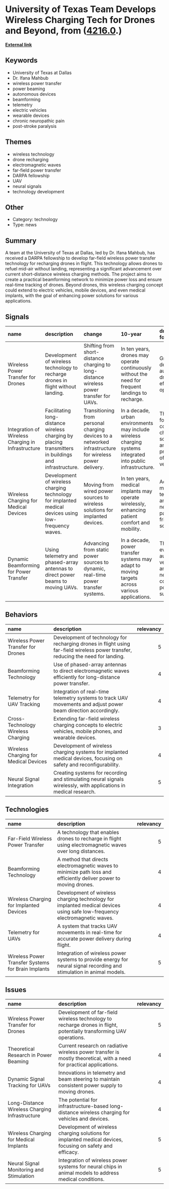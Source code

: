 # __University of Texas Team Develops Wireless Charging Tech for Drones and Beyond__, from ([4216.0](https://kghosh.substack.com/p/4216.0).)

__[External link](https://interestingengineering.com/innovation/wireless-charge-flying-drones)__



## Keywords

* University of Texas at Dallas
* Dr. Ifana Mahbub
* wireless power transfer
* power beaming
* autonomous devices
* beamforming
* telemetry
* electric vehicles
* wearable devices
* chronic neuropathic pain
* post-stroke paralysis

## Themes

* wireless technology
* drone recharging
* electromagnetic waves
* far-field power transfer
* DARPA fellowship
* UAV
* neural signals
* technology development

## Other

* Category: technology
* Type: news

## Summary

A team at the University of Texas at Dallas, led by Dr. Ifana Mahbub, has received a DARPA fellowship to develop far-field wireless power transfer technology for recharging drones in flight. This technology allows drones to refuel mid-air without landing, representing a significant advancement over current short-distance wireless charging methods. The project aims to create a practical beamforming network to minimize power loss and ensure real-time tracking of drones. Beyond drones, this wireless charging concept could extend to electric vehicles, mobile devices, and even medical implants, with the goal of enhancing power solutions for various applications.

## Signals

| name                                               | description                                                                                           | change                                                                                                  | 10-year                                                                                                      | driving-force                                                                          |   relevancy |
|:---------------------------------------------------|:------------------------------------------------------------------------------------------------------|:--------------------------------------------------------------------------------------------------------|:-------------------------------------------------------------------------------------------------------------|:---------------------------------------------------------------------------------------|------------:|
| Wireless Power Transfer for Drones                 | Development of wireless technology to recharge drones in flight without landing.                      | Shifting from short-distance charging to long-distance wireless power transfer for UAVs.                | In ten years, drones may operate continuously without the need for frequent landings to recharge.            | Growing demand for autonomous drones and efficiency in operations.                     |           4 |
| Integration of Wireless Charging in Infrastructure | Facilitating long-distance wireless charging by placing transmitters in buildings and infrastructure. | Transitioning from personal charging devices to a networked infrastructure for wireless power delivery. | In a decade, urban environments may include wireless charging systems integrated into public infrastructure. | The push for convenient charging solutions and the proliferation of electric vehicles. |           4 |
| Wireless Charging for Medical Devices              | Development of wireless charging technology for implanted medical devices using low-frequency waves.  | Moving from wired power sources to wireless solutions for implanted devices.                            | In ten years, medical implants may operate wirelessly, enhancing patient comfort and mobility.               | Advances in medical technology and the need for patient-friendly solutions.            |           5 |
| Dynamic Beamforming for Power Transfer             | Using telemetry and phased-array antennas to direct power beams to moving UAVs.                       | Advancing from static power sources to dynamic, real-time power transfer systems.                       | In a decade, power transfer systems may adapt to moving targets across various applications.                 | The evolution of autonomous vehicles and the need for continuous power supply.         |           5 |

## Behaviors

| name                                  | description                                                                                                                       |   relevancy |
|:--------------------------------------|:----------------------------------------------------------------------------------------------------------------------------------|------------:|
| Wireless Power Transfer for Drones    | Development of technology for recharging drones in flight using far-field wireless power transfer, reducing the need for landing. |           5 |
| Beamforming Technology                | Use of phased-array antennas to direct electromagnetic waves efficiently for long-distance power transfer.                        |           4 |
| Telemetry for UAV Tracking            | Integration of real-time telemetry systems to track UAV movements and adjust power beam direction accordingly.                    |           4 |
| Cross-Technology Wireless Charging    | Extending far-field wireless charging concepts to electric vehicles, mobile phones, and wearable devices.                         |           3 |
| Wireless Charging for Medical Devices | Development of wireless charging systems for implanted medical devices, focusing on safety and reconfigurability.                 |           4 |
| Neural Signal Integration             | Creating systems for recording and stimulating neural signals wirelessly, with applications in medical research.                  |           5 |

## Technologies

| name                                               | description                                                                                                               |   relevancy |
|:---------------------------------------------------|:--------------------------------------------------------------------------------------------------------------------------|------------:|
| Far-Field Wireless Power Transfer                  | A technology that enables drones to recharge in flight using electromagnetic waves over long distances.                   |           5 |
| Beamforming Technology                             | A method that directs electromagnetic waves to minimize path loss and efficiently deliver power to moving drones.         |           4 |
| Wireless Charging for Implanted Devices            | Development of wireless charging technology for implanted medical devices using safe low-frequency electromagnetic waves. |           4 |
| Telemetry for UAVs                                 | A system that tracks UAV movements in real-time for accurate power delivery during flight.                                |           4 |
| Wireless Power Transfer Systems for Brain Implants | Integration of wireless power systems to provide energy for neural signal recording and stimulation in animal models.     |           5 |

## Issues

| name                                           | description                                                                                                          |   relevancy |
|:-----------------------------------------------|:---------------------------------------------------------------------------------------------------------------------|------------:|
| Wireless Power Transfer for Drones             | Development of far-field wireless technology to recharge drones in flight, potentially transforming UAV operations.  |           5 |
| Theoretical Research in Power Beaming          | Current research on radiative wireless power transfer is mostly theoretical, with a need for practical applications. |           4 |
| Dynamic Signal Tracking for UAVs               | Innovations in telemetry and beam steering to maintain consistent power supply to moving drones.                     |           4 |
| Long-Distance Wireless Charging Infrastructure | The potential for infrastructure-based long-distance wireless charging for vehicles and devices.                     |           4 |
| Wireless Charging for Medical Implants         | Development of wireless charging solutions for implanted medical devices, focusing on safety and efficacy.           |           5 |
| Neural Signal Monitoring and Stimulation       | Integration of wireless power systems for neural chips in animal models to address medical conditions.               |           5 |
